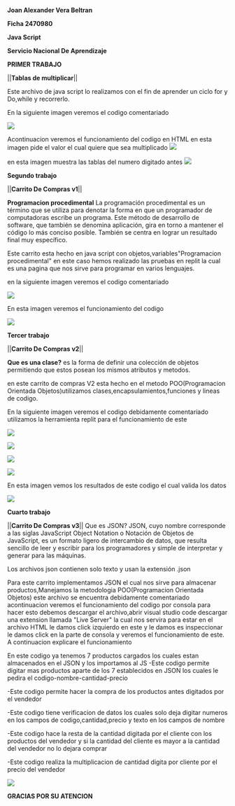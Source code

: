 **Joan Alexander Vera Beltran**

**Ficha 2470980**


**Java Script**


**Servicio Nacional De Aprendizaje**


**PRIMER TRABAJO**


||**Tablas de multiplicar**||


Este archivo de java script lo realizamos con el fin de aprender un ciclo for y Do,while y recorrerlo.


En la siguiente imagen veremos el codigo comentariado 

![](https://github.com/akexvera92/Archivos-JS/blob/imagenes/codigo.png)

Acontinuacion veremos el funcionamiento del codigo en HTML 
en esta imagen pide el valor el cual quiere que sea multiplicado 
![](https://github.com/akexvera92/Archivos-JS/blob/imagenes/img%20pide%23.png)


en esta imagen muestra las tablas del numero digitado antes
![](https://github.com/akexvera92/Archivos-JS/blob/imagenes/muestra%20tabla.png)




**Segundo trabajo**


||**Carrito De Compras v1**||


**Programacion procedimental**
La programación procedimental es un término que se utiliza para denotar la forma en que un programador de computadoras escribe un programa. Este método de desarrollo de software, que también se denomina aplicación, gira en torno a mantener el código lo más conciso posible. También se centra en lograr un resultado final muy específico.

Este carrito esta hecho en java script con objetos,variables"Programacion procedimental" en este caso hemos realizado las pruebas en replit la cual es una pagina que nos sirve para programar en varios lenguajes. 


en la siguiente imagen veremos el codigo comentariado


![](https://github.com/akexvera92/Archivos-JS/blob/imagenes/codigoV1.png)

En esta imagen veremos el funcionamiento del codigo

![](https://github.com/akexvera92/Archivos-JS/blob/imagenes/FuncionamientoV1.png)

**Tercer trabajo**


||**Carrito De Compras v2**||

**Que es una clase?** es la forma de definir una colección de objetos permitiendo que estos posean los mismos atributos y metodos.

en este carrito de compras V2 esta hecho en el metodo POO(Programacion Orientada Objetos)utilizamos clases,encapsulamientos,funciones y lineas de codigo.


En la siguiente imagen veremos el codigo debidamente comentariado utilizamos la herramienta replit para el funcionamiento de este


![](https://github.com/akexvera92/Archivos-JS/blob/imagenes/codigov21.png)


![](https://github.com/akexvera92/Archivos-JS/blob/imagenes/codigov2.png)


![](https://github.com/akexvera92/Archivos-JS/blob/imagenes/codigov23.png)


![](https://github.com/akexvera92/Archivos-JS/blob/imagenes/codigov24.png)

En esta imagen vemos los resultados de este codigo el cual valida los datos 

![](https://github.com/akexvera92/Archivos-JS/blob/imagenes/v2%20resultado.png)

**Cuarto trabajo**


||**Carrito De Compras v3**||
Que es JSON?
JSON, cuyo nombre corresponde a las siglas JavaScript Object Notation o Notación de Objetos de JavaScript, es un formato ligero de intercambio de datos, que resulta sencillo de leer y escribir para los programadores y simple de interpretar y generar para las máquinas.

Los archivos json contienen solo texto y usan la extensión .json

Para este carrito implementamos JSON el cual nos sirve para almacenar productos,Manejamos la metodologia POO(Programacion Orientada Objetos)
este archivo se encuentra debidamente comentariado   acontinuacion veremos el funcionamiento del codigo por consola para hacer esto debemos descargar el archivo,abrir visual studio code descargar una extension llamada "Live Server" la cual nos servira para estar en el archivo HTML le damos click izquierdo en este y le damos es inspeccionar le damos click en la parte de consola  y veremos  el funcionamiento de este. A continuacion explicare el funcionamiento

En este codigo ya tenemos 7 productos cargados los cuales estan almacenados en el JSON y los importamos al JS 
-Este codigo permite digitar mas productos aparte de los 7 establecidos en JSON los cuales le pedira el codigo-nombre-cantidad-precio 


-Este codigo permite hacer la compra de los productos antes digitados por el vendedor


-Este codigo tiene verificacion de datos los cuales solo deja digitar numeros en los campos de codigo,cantidad,precio y texto en los campos de nombre


-Este codigo hace la resta de la cantidad digitada por el cliente con los productos del vendedor y si la cantidad del cliente es mayor a la cantidad del vendedor no lo dejara comprar


-Este codigo realiza la multiplicacion de cantidad digita por cliente por el precio del vendedor


![](https://github.com/akexvera92/Archivos-JS/blob/imagenes/FuncionamientoV3.png)

**GRACIAS POR SU ATENCION**




